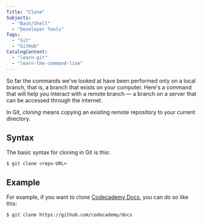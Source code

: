 ```yaml
---
Title: "Clone"
Subjects:
  - "Bash/Shell"
  - "Developer Tools"
Tags: 
  - "Git"
  - "GitHub"
CatalogContent:
  - "learn-git"
  - "learn-the-command-line"
---
```


So far the commands we've looked at have been performed only on a local branch, that is, a branch that exists on your computer. Here's a command that will help you interact with a remote branch &mdash; a branch on a server that can be accessed through the internet.

In Git, _cloning_  means copying an existing remote repository to your current directory.

## Syntax

The basic syntax for cloning in Git is this:

```shell
$ git clone <repo-URL>
```

## Example

For example, if you want to clone [Codecademy Docs](https://github.com/codecademy/docs), you can do so like this:

```shell
$ git clone https://github.com/codecademy/docs
```

